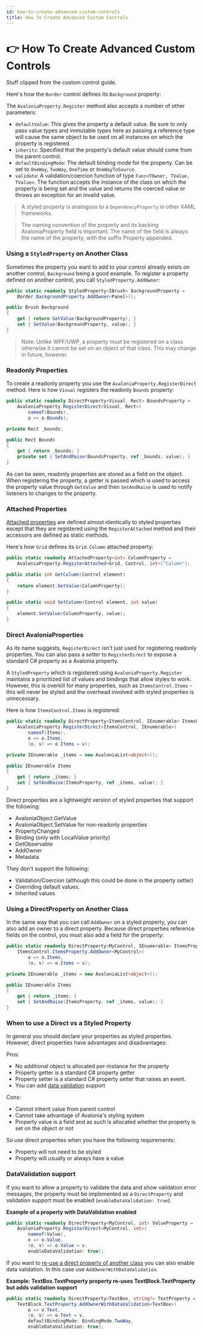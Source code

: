 ```yaml
---
id: how-to-create-advanced-custom-controls
title: How To Create Advanced Custom Controls
---
```


# 👉 How To Create Advanced Custom Controls

Stuff clipped from the custom control guide.

Here's how the `Border` control defines its `Background` property:

The `AvaloniaProperty.Register` method also accepts a number of other parameters:

* `defaultValue`: This gives the property a default value. Be sure to only pass value types and immutable types here as passing a reference type will cause the same object to be used on all instances on which the property is registered.
* `inherits`: Specified that the property's default value should come from the parent control.
* `defaultBindingMode`: The default binding mode for the property. Can be set to `OneWay`, `TwoWay`, `OneTime` or `OneWayToSource`.
* `validate`: A validation/coercion function of type `Func<TOwner, TValue, TValue>`. The function accepts the instance of the class on which the property is being set and the value and returns the coerced value or throws an exception for an invalid value.

> A styled property is analogous to a `DependencyProperty` in other XAML frameworks.

> The naming convention of the property and its backing AvaloniaProperty field is important. The name of the field is always the name of the property, with the suffix Property appended.

### Using a `StyledProperty` on Another Class <a href="#using-a-styledproperty-on-another-class" id="using-a-styledproperty-on-another-class"></a>

Sometimes the property you want to add to your control already exists on another control, `Background` being a good example. To register a property defined on another control, you call `StyledProperty.AddOwner`:

```csharp
public static readonly StyledProperty<IBrush> BackgroundProperty =
    Border.BackgroundProperty.AddOwner<Panel>();

public Brush Background
{
    get { return GetValue(BackgroundProperty); }
    set { SetValue(BackgroundProperty, value); }
}
```

> Note: Unlike WPF/UWP, a property must be registered on a class otherwise it cannot be set on an object of that class. This may change in future, however.

### Readonly Properties <a href="#readonly-properties" id="readonly-properties"></a>

To create a readonly property you use the `AvaloniaProperty.RegisterDirect` method. Here is how `Visual` registers the readonly `Bounds` property:

```csharp
public static readonly DirectProperty<Visual, Rect> BoundsProperty =
    AvaloniaProperty.RegisterDirect<Visual, Rect>(
        nameof(Bounds),
        o => o.Bounds);

private Rect _bounds;

public Rect Bounds
{
    get { return _bounds; }
    private set { SetAndRaise(BoundsProperty, ref _bounds, value); }
}
```

As can be seen, readonly properties are stored as a field on the object. When registering the property, a getter is passed which is used to access the property value through `GetValue` and then `SetAndRaise` is used to notify listeners to changes to the property.

### Attached Properties <a href="#attached-properties" id="attached-properties"></a>

[Attached properties](https://docs.avaloniaui.net/docs/data-binding/creating-and-binding-attached-properties) are defined almost identically to styled properties except that they are registered using the `RegisterAttached` method and their accessors are defined as static methods.

Here's how `Grid` defines its `Grid.Column` attached property:

```csharp
public static readonly AttachedProperty<int> ColumnProperty =
    AvaloniaProperty.RegisterAttached<Grid, Control, int>("Column");

public static int GetColumn(Control element)
{
    return element.GetValue(ColumnProperty);
}

public static void SetColumn(Control element, int value)
{
    element.SetValue(ColumnProperty, value);
}
```

### Direct AvaloniaProperties <a href="#direct-avaloniaproperties" id="direct-avaloniaproperties"></a>

As its name suggests, `RegisterDirect` isn't just used for registering readonly properties. You can also pass a _setter_ to `RegisterDirect` to expose a standard C# property as a Avalonia property.

A `StyledProperty` which is registered using `AvaloniaProperty.Register` maintains a prioritized list of values and bindings that allow styles to work. However, this is overkill for many properties, such as `ItemsControl.Items` - this will never be styled and the overhead involved with styled properties is unnecessary.

Here is how `ItemsControl.Items` is registered:

```csharp
public static readonly DirectProperty<ItemsControl, IEnumerable> ItemsProperty =
    AvaloniaProperty.RegisterDirect<ItemsControl, IEnumerable>(
        nameof(Items),
        o => o.Items,
        (o, v) => o.Items = v);

private IEnumerable _items = new AvaloniaList<object>();

public IEnumerable Items
{
    get { return _items; }
    set { SetAndRaise(ItemsProperty, ref _items, value); }
}
```

Direct properties are a lightweight version of styled properties that support the following:

* AvaloniaObject.GetValue
* AvaloniaObject.SetValue for non-readonly properties
* PropertyChanged
* Binding (only with LocalValue priority)
* GetObservable
* AddOwner
* Metadata

They don't support the following:

* Validation/Coercion (although this could be done in the property setter)
* Overriding default values.
* Inherited values

### Using a DirectProperty on Another Class <a href="#using-a-directproperty-on-another-class" id="using-a-directproperty-on-another-class"></a>

In the same way that you can call `AddOwner` on a styled property, you can also add an owner to a direct property. Because direct properties reference fields on the control, you must also add a field for the property:

```csharp
public static readonly DirectProperty<MyControl, IEnumerable> ItemsProperty =
    ItemsControl.ItemsProperty.AddOwner<MyControl>(
        o => o.Items,
        (o, v) => o.Items = v);

private IEnumerable _items = new AvaloniaList<object>();

public IEnumerable Items
{
    get { return _items; }
    set { SetAndRaise(ItemsProperty, ref _items, value); }
}
```

### When to use a Direct vs a Styled Property <a href="#when-to-use-a-direct-vs-a-styled-property" id="when-to-use-a-direct-vs-a-styled-property"></a>

In general you should declare your properties as styled properties. However, direct properties have advantages and disadvantages:

Pros:

* No additional object is allocated per-instance for the property
* Property getter is a standard C# property getter
* Property setter is a standard C# property setter that raises an event.
* You can add [data validation](../../guides/development-guides/data-validation.md) support

Cons:

* Cannot inherit value from parent control
* Cannot take advantage of Avalonia's styling system
* Property value is a field and as such is allocated whether the property is set on the object or not

So use direct properties when you have the following requirements:

* Property will not need to be styled
* Property will usually or always have a value

### DataValidation support

If you want to allow a property to validate the data and show validation error messages, the property must be implemented as a `DirectProperty` and validation support must be enabled (`enableDataValidation: true`).

**Example of a property with DataValidation enabled**

```cs
public static readonly DirectProperty<MyControl, int> ValueProperty =
    AvaloniaProperty.RegisterDirect<MyControl, int>(
        nameof(Value),
        o => o.Value,
        (o, v) => o.Value = v, 
        enableDataValidation: true);
```

If you want to [re-use a direct property of another class](how-to-create-advanced-custom-controls.md#using-a-directproperty-on-another-class) you can also enable data validation. In this case use `AddOwnerWithDataValidation`.

**Example: TextBox.TextProperty property re-uses TextBlock.TextProperty but adds validation support**

```cs
public static readonly DirectProperty<TextBox, string?> TextProperty =
    TextBlock.TextProperty.AddOwnerWithDataValidation<TextBox>(
        o => o.Text,
        (o, v) => o.Text = v,
        defaultBindingMode: BindingMode.TwoWay,
        enableDataValidation: true);
```
